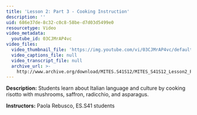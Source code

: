 ```yaml
---
title: 'Lesson 2: Part 3 - Cooking Instruction'
description: ''
uid: 686e37de-8c32-c0c8-58be-d7d03d5499e0
resourcetype: Video
video_metadata:
  youtube_id: 03CJMrAP4vc
video_files:
  video_thumbnail_file: 'https://img.youtube.com/vi/03CJMrAP4vc/default.jpg'
  video_captions_file: null
  video_transcript_file: null
  archive_url: >-
    http://www.archive.org/download/MITES.S41S12/MITES_S41S12_Lesson2_Part3_300k.mp4
---
```


**Description:** Students learn about Italian language and culture by cooking risotto with mushrooms, saffron, radicchio, and asparagus.

**Instructors:** Paola Rebusco, ES.S41 students